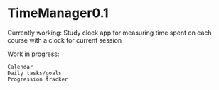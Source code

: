 # TimeManager0.1

Currently working:
    Study clock app for measuring time spent on each course with a clock for current session

Work in progress:

    Calendar
    Daily tasks/goals
    Progression tracker
